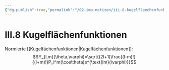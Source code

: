 ```yaml
---
{"dg-publish":true,"permalink":"/02-imp-notizen/iii-8-kugelflaechenfunktionen/"}
---
```


# III.8 Kugelflächenfunktionen

Normierte [[Kugelfächenfunktionen|Kugelfächenfunktionen]]: $$Y_{l,m}(\theta,\varphi)=\sqrt{(2l+1)\frac{(l-m)!}{(l+m)!}P_l^m(\cos\theta)e^{\text{Im}(\varphi)}}$$
